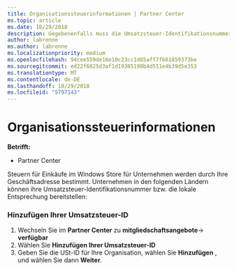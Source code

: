 ```yaml
---
title: Organisationssteuerinformationen | Partner Center
ms.topic: article
ms.date: 10/29/2018
description: Gegebenenfalls muss die Umsatzsteuer-Identifikationsnummer Ihres Unternehmens hinzugefügt werden
author: labrenne
ms.author: labrenne
ms.localizationpriority: medium
ms.openlocfilehash: 94cee559de16e10c23cc1d85aff7f661859373be
ms.sourcegitcommit: ed22f6825d3af1d19385198b4d511e4b39d5e353
ms.translationtype: MT
ms.contentlocale: de-DE
ms.lasthandoff: 10/29/2018
ms.locfileid: "5797143"
---
```

# <a name="organization-tax-information"></a>Organisationssteuerinformationen

**Betrifft:**

-  Partner Center

Steuern für Einkäufe im Windows Store für Unternehmen werden durch Ihre Geschäftsadresse bestimmt. Unternehmen in den folgenden Ländern können ihre Umsatzsteuer-Identifikationsnummer bzw. die lokale Entsprechung bereitstellen:

### <a name="add-your-vat-id"></a>Hinzufügen Ihrer Umsatzsteuer-ID

1.  Wechseln Sie im **Partner Center** zu **mitgliedschaftsangebote**-> **verfügbar**
2.  Wählen Sie **Hinzufügen Ihrer Umsatzsteuer-ID**
3.  Geben Sie die USt-ID für Ihre Organisation, wählen Sie **Hinzufügen** , und wählen Sie dann **Weiter**.





 



